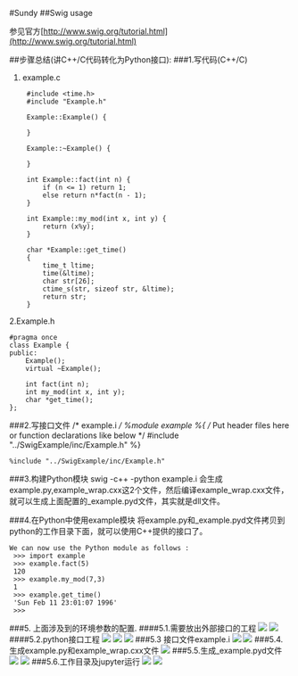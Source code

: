 #Sundy
##Swig usage

参见官方[http://www.swig.org/tutorial.html](http://www.swig.org/tutorial.html)

##步骤总结(讲C++/C代码转化为Python接口):
###1.写代码(C++/C)
	
1. example.c

		#include <time.h>
		#include "Example.h"
		
		Example::Example() {
		
		}
		
		Example::~Example() {
		
		}
		
		int Example::fact(int n) {
			if (n <= 1) return 1;
			else return n*fact(n - 1);
		}
		
		int Example::my_mod(int x, int y) {
			return (x%y);
		}
		
		char *Example::get_time()
		{
			time_t ltime;
			time(&ltime);
			char str[26];
			ctime_s(str, sizeof str, &ltime);
			return str;
		}

2.Example.h

	#pragma once	
	class Example {
	public:
		Example();
		virtual ~Example();
	
		int fact(int n);
		int my_mod(int x, int y);
		char *get_time();
	};

###2.写接口文件
	 /* example.i */
	 %module example
	 %{
	 /* Put header files here or function declarations like below */
	#include "../SwigExample/inc/Example.h"
	 %}
	
	%include "../SwigExample/inc/Example.h"

###3.构建Python模块
	 swig -c++ -python example.i
会生成example.py,example_wrap.cxx这2个文件，然后编译example_wrap.cxx文件，就可以生成上面配置的_example.pyd文件，其实就是dll文件。

###4.在Python中使用example模块
将example.py和_example.pyd文件拷贝到python的工作目录下面，就可以使用C++提供的接口了。

	
	We can now use the Python module as follows :
	 >>> import example
	 >>> example.fact(5)
	 120
	 >>> example.my_mod(7,3)
	 1
	 >>> example.get_time()
	 'Sun Feb 11 23:01:07 1996'
	 >>>

###5. 上面涉及到的环境参数的配置.
####5.1.需要放出外部接口的工程
![](http://i.imgur.com/pAy7V4A.png)
![](http://i.imgur.com/vCknQKt.png)
####5.2.python接口工程
![](http://i.imgur.com/uqKAXGw.png)
![](http://i.imgur.com/ipKB4kj.png)
![](http://i.imgur.com/leBKQBC.png)
###5.3 接口文件example.i
![](http://i.imgur.com/faSrp6t.png)
![](http://i.imgur.com/6wzZv8P.png)
###5.4.生成example.py和example_wrap.cxx文件
![](http://i.imgur.com/TrUJR1x.png)
###5.5.生成_example.pyd文件
![](http://i.imgur.com/pYxH91X.png)
![](http://i.imgur.com/59zPmpM.png)
###5.6.工作目录及jupyter运行
![](http://i.imgur.com/RSTQWV7.png)
![](http://i.imgur.com/aRwWfpe.png)

